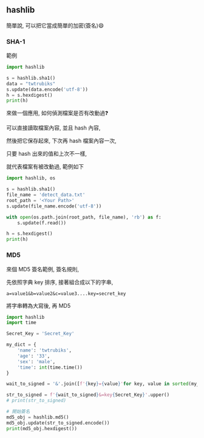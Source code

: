 ## hashlib

簡單說, 可以把它當成簡單的加密(簽名):smile:

### SHA-1

範例

```python
import hashlib

s = hashlib.sha1()
data = "twtrubiks"
s.update(data.encode('utf-8'))
h = s.hexdigest()
print(h)
```

來做一個應用, 如何偵測檔案是否有改動過:question:

可以直接讀取檔案內容, 並且 hash 內容,

然後把它保存起來, 下次再 hash 檔案內容一次,

只要 hash 出來的值和上次不一樣,

就代表檔案有被改動過, 範例如下

```python
import hashlib, os

s = hashlib.sha1()
file_name = 'detect_data.txt'
root_path = '<Your Path>'
s.update(file_name.encode('utf-8'))

with open(os.path.join(root_path, file_name), 'rb') as f:
    s.update(f.read())

h = s.hexdigest()
print(h)
```

### MD5

來個 MD5 簽名範例, 簽名規則,

先依照字典 key 排序, 接著組合成以下的字串,

`a=value1&b=value2&c=value3....key=secret_key`

將字串轉為大寫後, 再 MD5

```python
import hashlib
import time

Secret_Key = 'Secret_Key'

my_dict = {
    'name': 'twtrubiks',
    'age': '33',
    'sex': 'male',
    'time': int(time.time())
}

wait_to_signed = '&'.join([f'{key}={value}'for key, value in sorted(my_dict.items())])

str_to_signed = f'{wait_to_signed}&=key{Secret_Key}'.upper()
# print(str_to_signed)

# 開始簽名
md5_obj = hashlib.md5()
md5_obj.update(str_to_signed.encode())
print(md5_obj.hexdigest())
```